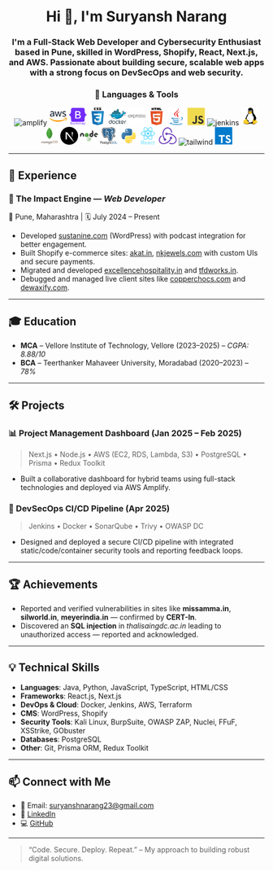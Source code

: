 <h1 align="center">Hi 👋, I'm Suryansh Narang</h1>
<h3 align="center">I'm a Full-Stack Web Developer and Cybersecurity Enthusiast based in Pune, skilled in WordPress, Shopify, React, Next.js, and AWS. Passionate about building secure, scalable web apps with a strong focus on DevSecOps and web security.</h3>

<h3 align="center">🚀 Languages & Tools</h3>
<p align="center">
  <img src="https://docs.amplify.aws/assets/logo-dark.svg" alt="amplify" width="35"/> 
  <img src="https://raw.githubusercontent.com/devicons/devicon/master/icons/amazonwebservices/amazonwebservices-original-wordmark.svg" alt="aws" width="35"/>
  <img src="https://raw.githubusercontent.com/devicons/devicon/master/icons/bootstrap/bootstrap-plain-wordmark.svg" alt="bootstrap" width="35"/>
  <img src="https://raw.githubusercontent.com/devicons/devicon/master/icons/css3/css3-original-wordmark.svg" alt="css3" width="35"/>
  <img src="https://raw.githubusercontent.com/devicons/devicon/master/icons/docker/docker-original-wordmark.svg" alt="docker" width="35"/>
  <img src="https://raw.githubusercontent.com/devicons/devicon/master/icons/express/express-original-wordmark.svg" alt="express" width="35"/>
  <img src="https://raw.githubusercontent.com/devicons/devicon/master/icons/html5/html5-original-wordmark.svg" alt="html5" width="35"/>
  <img src="https://raw.githubusercontent.com/devicons/devicon/master/icons/java/java-original.svg" alt="java" width="35"/>
  <img src="https://raw.githubusercontent.com/devicons/devicon/master/icons/javascript/javascript-original.svg" alt="javascript" width="35"/>
  <img src="https://www.vectorlogo.zone/logos/jenkins/jenkins-icon.svg" alt="jenkins" width="35"/>
  <img src="https://raw.githubusercontent.com/devicons/devicon/master/icons/linux/linux-original.svg" alt="linux" width="35"/>
  <img src="https://raw.githubusercontent.com/devicons/devicon/master/icons/mongodb/mongodb-original-wordmark.svg" alt="mongodb" width="35"/>
  <img src="https://raw.githubusercontent.com/devicons/devicon/master/icons/nextjs/nextjs-original.svg" alt="nextjs" width="35"/>
  <img src="https://raw.githubusercontent.com/devicons/devicon/master/icons/nodejs/nodejs-original-wordmark.svg" alt="nodejs" width="35"/>
  <img src="https://raw.githubusercontent.com/devicons/devicon/master/icons/postgresql/postgresql-original-wordmark.svg" alt="postgresql" width="35"/>
  <img src="https://raw.githubusercontent.com/devicons/devicon/master/icons/python/python-original.svg" alt="python" width="35"/>
  <img src="https://raw.githubusercontent.com/devicons/devicon/master/icons/react/react-original-wordmark.svg" alt="react" width="35"/>
  <img src="https://raw.githubusercontent.com/devicons/devicon/master/icons/redux/redux-original.svg" alt="redux" width="35"/>
  <img src="https://www.vectorlogo.zone/logos/tailwindcss/tailwindcss-icon.svg" alt="tailwind" width="35"/>
  <img src="https://raw.githubusercontent.com/devicons/devicon/master/icons/typescript/typescript-original.svg" alt="typescript" width="35"/>
</p>



---

## 💼 Experience

### 🧭 The Impact Engine — *Web Developer*  
📍 Pune, Maharashtra | 🗓️ July 2024 – Present  
- Developed [sustanine.com](https://sustanine.com) (WordPress) with podcast integration for better engagement.  
- Built Shopify e-commerce sites: [akat.in](https://akat.in), [nkjewels.com](https://nkjewels.com) with custom UIs and secure payments.  
- Migrated and developed [excellencehospitality.in](https://excellencehospitality.in) and [tfdworks.in](https://tfdworks.in).  
- Debugged and managed live client sites like [copperchocs.com](https://copperchocs.com) and [dewaxify.com](https://dewaxify.com).  

---

## 🎓 Education

- **MCA** – Vellore Institute of Technology, Vellore (2023–2025) – *CGPA: 8.88/10*  
- **BCA** – Teerthanker Mahaveer University, Moradabad (2020–2023) – *78%*

---

## 🛠️ Projects

### 📊 Project Management Dashboard (Jan 2025 – Feb 2025)
> Next.js • Node.js • AWS (EC2, RDS, Lambda, S3) • PostgreSQL • Prisma • Redux Toolkit  
- Built a collaborative dashboard for hybrid teams using full-stack technologies and deployed via AWS Amplify.

### 🔐 DevSecOps CI/CD Pipeline (Apr 2025)
> Jenkins • Docker • SonarQube • Trivy • OWASP DC  
- Designed and deployed a secure CI/CD pipeline with integrated static/code/container security tools and reporting feedback loops.

---

## 🏆 Achievements

- Reported and verified vulnerabilities in sites like **missamma.in**, **silworld.in**, **meyerindia.in** — confirmed by **CERT-In**.  
- Discovered an **SQL injection** in *thalisaingdc.ac.in* leading to unauthorized access — reported and acknowledged.

---

## 💡 Technical Skills

- **Languages**: Java, Python, JavaScript, TypeScript, HTML/CSS  
- **Frameworks**: React.js, Next.js  
- **DevOps & Cloud**: Docker, Jenkins, AWS, Terraform  
- **CMS**: WordPress, Shopify  
- **Security Tools**: Kali Linux, BurpSuite, OWASP ZAP, Nuclei, FFuF, XSStrike, GObuster  
- **Databases**: PostgreSQL  
- **Other**: Git, Prisma ORM, Redux Toolkit

---

## 📫 Connect with Me

- 📧 Email: [suryanshnarang23@gmail.com](mailto:suryanshnarang23@gmail.com)  
- 💼 [LinkedIn](https://linkedin.com/in/your-link)  
- 💻 [GitHub](https://github.com/your-github)

---

> “Code. Secure. Deploy. Repeat.” – My approach to building robust digital solutions.

